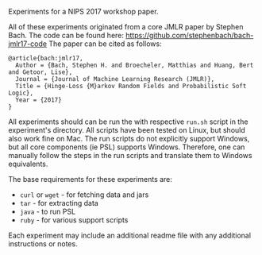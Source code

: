 Experiments for a NIPS 2017 workshop paper.

All of these experiments originated from a core JMLR paper by Stephen Bach.
The code can be found here: https://github.com/stephenbach/bach-jmlr17-code
The paper can be cited as follows:
```
@article{bach:jmlr17,
  Author = {Bach, Stephen H. and Broecheler, Matthias and Huang, Bert and Getoor, Lise},
  Journal = {Journal of Machine Learning Research (JMLR)},
  Title = {Hinge-Loss {M}arkov Random Fields and Probabilistic Soft Logic},
  Year = {2017}
}
```

All experiments should can be run the with respective `run.sh` script in the experiment's directory.
All scripts have been tested on Linux, but should also work fine on Mac.
The run scripts do not explicitly support Windows, but all core components (ie PSL) supports Windows.
Therefore, one can manually follow the steps in the run scripts and translate them to Windows equivalents.

The base requirements for these experiments are:
   - `curl` or `wget` - for fetching data and jars
   - `tar` - for extracting data
   - `java` - to run PSL
   - `ruby` - for various support scripts

Each experiment may include an additional readme file with any additional instructions or notes.
